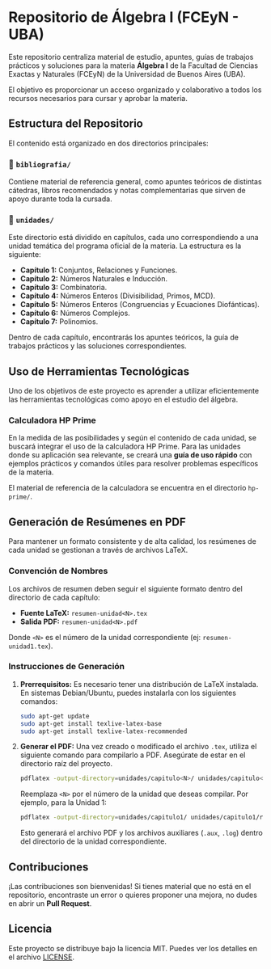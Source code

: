 # Repositorio de Álgebra I (FCEyN - UBA)

Este repositorio centraliza material de estudio, apuntes, guías de trabajos prácticos y soluciones para la materia **Álgebra I** de la Facultad de Ciencias Exactas y Naturales (FCEyN) de la Universidad de Buenos Aires (UBA).

El objetivo es proporcionar un acceso organizado y colaborativo a todos los recursos necesarios para cursar y aprobar la materia.

## Estructura del Repositorio

El contenido está organizado en dos directorios principales:

### 📁 `bibliografia/`

Contiene material de referencia general, como apuntes teóricos de distintas cátedras, libros recomendados y notas complementarias que sirven de apoyo durante toda la cursada.

### 📁 `unidades/`

Este directorio está dividido en capítulos, cada uno correspondiendo a una unidad temática del programa oficial de la materia. La estructura es la siguiente:

-   **Capítulo 1:** Conjuntos, Relaciones y Funciones.
-   **Capítulo 2:** Números Naturales e Inducción.
-   **Capítulo 3:** Combinatoria.
-   **Capítulo 4:** Números Enteros (Divisibilidad, Primos, MCD).
-   **Capítulo 5:** Números Enteros (Congruencias y Ecuaciones Diofánticas).
-   **Capítulo 6:** Números Complejos.
-   **Capítulo 7:** Polinomios.

Dentro de cada capítulo, encontrarás los apuntes teóricos, la guía de trabajos prácticos y las soluciones correspondientes.

## Uso de Herramientas Tecnológicas

Uno de los objetivos de este proyecto es aprender a utilizar eficientemente las herramientas tecnológicas como apoyo en el estudio del álgebra.

### Calculadora HP Prime

En la medida de las posibilidades y según el contenido de cada unidad, se buscará integrar el uso de la calculadora HP Prime. Para las unidades donde su aplicación sea relevante, se creará una **guía de uso rápido** con ejemplos prácticos y comandos útiles para resolver problemas específicos de la materia.

El material de referencia de la calculadora se encuentra en el directorio `hp-prime/`.

## Generación de Resúmenes en PDF

Para mantener un formato consistente y de alta calidad, los resúmenes de cada unidad se gestionan a través de archivos LaTeX.

### Convención de Nombres

Los archivos de resumen deben seguir el siguiente formato dentro del directorio de cada capítulo:

-   **Fuente LaTeX:** `resumen-unidad<N>.tex`
-   **Salida PDF:** `resumen-unidad<N>.pdf`

Donde `<N>` es el número de la unidad correspondiente (ej: `resumen-unidad1.tex`).

### Instrucciones de Generación

1.  **Prerrequisitos:** Es necesario tener una distribución de LaTeX instalada. En sistemas Debian/Ubuntu, puedes instalarla con los siguientes comandos:
    ```bash
    sudo apt-get update
    sudo apt-get install texlive-latex-base
    sudo apt-get install texlive-latex-recommended
    ```

2.  **Generar el PDF:** Una vez creado o modificado el archivo `.tex`, utiliza el siguiente comando para compilarlo a PDF. Asegúrate de estar en el directorio raíz del proyecto.

    ```bash
    pdflatex -output-directory=unidades/capitulo<N>/ unidades/capitulo<N>/resumen-unidad<N>.tex
    ```
    Reemplaza `<N>` por el número de la unidad que deseas compilar. Por ejemplo, para la Unidad 1:
    ```bash
    pdflatex -output-directory=unidades/capitulo1/ unidades/capitulo1/resumen-unidad1.tex
    ```
    Esto generará el archivo PDF y los archivos auxiliares (`.aux`, `.log`) dentro del directorio de la unidad correspondiente.

## Contribuciones

¡Las contribuciones son bienvenidas! Si tienes material que no está en el repositorio, encontraste un error o quieres proponer una mejora, no dudes en abrir un **Pull Request**.

## Licencia

Este proyecto se distribuye bajo la licencia MIT. Puedes ver los detalles en el archivo [LICENSE](LICENSE).
